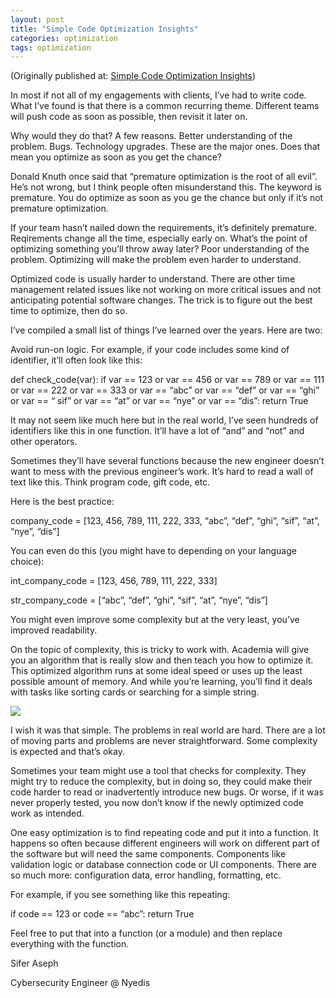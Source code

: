 ```yaml
---
layout: post
title: "Simple Code Optimization Insights"
categories: optimization 
tags: optimization
---
```


(Originally published at: <a href="https://nyedis.com/simple-code-optimization-insights">Simple Code Optimization Insights</a>)

In most if not all of my engagements with clients, I’ve had to write code. What I’ve found is that there is a common recurring theme. Different teams will push code as soon as possible, then revisit it later on.

Why would they do that? A few reasons. Better understanding of the problem. Bugs. Technology upgrades. These are the major ones. Does that mean you optimize as soon as you get the chance?

Donald Knuth once said that “premature optimization is the root of all evil”. He’s not wrong, but I think people often misunderstand this. The keyword is premature. You do optimize as soon as you ge the chance but only if it’s not premature optimization.

If your team hasn’t nailed down the requirements, it’s definitely premature. Reqirements change all the time, especially early on. What’s the point of optimizing something you’ll throw away later? Poor understanding of the problem. Optimizing will make the problem even harder to understand.

Optimized code is usually harder to understand. There are other time management related issues like not working on more critical issues and not anticipating potential software changes. The trick is to figure out the best time to optimize, then do so.

I’ve compiled a small list of things I’ve learned over the years. Here are two:

Avoid run-on logic. For example, if your code includes some kind of identifier, it’ll often look like this:

def check_code(var):
if var == 123 or var == 456 or var == 789 or var == 111 or var == 222 or var == 333 or var == “abc” or var == “def” or var == “ghi” or var == “ sif” or var == “at” or var == “nye” or var == “dis”:
return True

It may not seem like much here but in the real world, I’ve seen hundreds of identifiers like this in one function. It’ll have a lot of “and” and “not” and other operators.

Sometimes they’ll have several functions because the new engineer doesn’t want to mess with the previous engineer’s work. It’s hard to read a wall of text like this. Think program code, gift code, etc.

Here is the best practice:

company_code = [123, 456, 789, 111, 222, 333, “abc”, “def”, “ghi”, “sif”, “at”, “nye”, “dis”]

You can even do this (you might have to depending on your language choice):

int_company_code = [123, 456, 789, 111, 222, 333]

str_company_code = [“abc”, “def”, “ghi”, “sif”, “at”, “nye”, “dis”]

You might even improve some complexity but at the very least, you’ve improved readability.

On the topic of complexity, this is tricky to work with. Academia will give you an algorithm that is really slow and then teach you how to optimize it. This optimized algorithm runs at some ideal speed or uses up the least possible amount of memory. And while you’re learning, you’ll find it deals with tasks like sorting cards or searching for a simple string.

<img src="https://nyedis.com/wp-content/uploads/2023/12/database.jpg" />

I wish it was that simple. The problems in real world are hard. There are a lot of moving parts and problems are never straightforward. Some complexity is expected and that’s okay.

Sometimes your team might use a tool that checks for complexity. They might try to reduce the complexity, but in doing so, they could make their code harder to read or inadvertently introduce new bugs. Or worse, if it was never properly tested, you now don’t know if the newly optimized code work as intended.

One easy optimization is to find repeating code and put it into a function. It happens so often because different engineers will work on different part of the software but will need the same components. Components like validation logic or database connection code or UI components. There are so much more: configuration data, error handling, formatting, etc.

For example, if you see something like this repeating:

if code == 123 or code == “abc”:
return True

Feel free to put that into a function (or a module) and then replace everything with the function.

Sifer Aseph

Cybersecurity Engineer @ Nyedis
